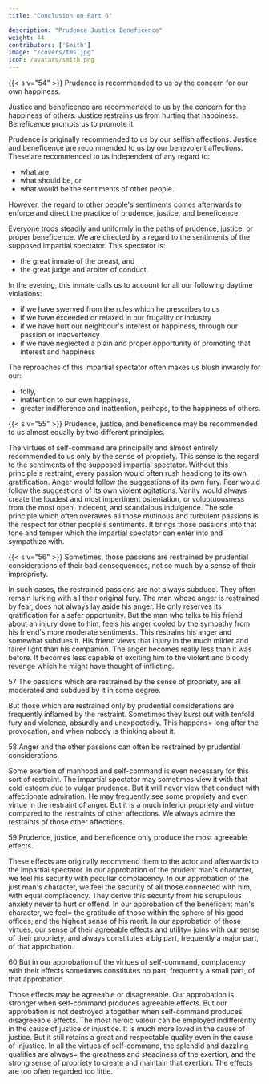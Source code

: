 ```yaml
---
title: "Conclusion on Part 6"

description: "Prudence Justice Beneficence"
weight: 44
contributors: ['Smith']
image: "/covers/tms.jpg"
icon: /avatars/smith.png
---
```




{{< s v="54" >}} Prudence is recommended to us by the concern for our own happiness.

Justice and beneficence are recommended to us by the concern for the happiness of others.
Justice restrains us from hurting that happiness.
Beneficence prompts us to promote it.

Prudence is originally recommended to us by our selfish affections.
Justice and beneficence are recommended to us by our benevolent affections.
These are recommended to us independent of any regard to:
- what are,
- what should be, or
- what would be the sentiments of other people.

However, the regard to other people's sentiments comes afterwards to enforce and direct the practice of prudence, justice, and beneficence.

Everyone trods steadily and uniformly in the paths of prudence, justice, or proper beneficence.
We are directed by a regard to the sentiments of the supposed impartial spectator.
This spectator is:
- the great inmate of the breast, and
- the great judge and arbiter of conduct.

In the evening, this inmate calls us to account for all our following daytime violations:
- if we have swerved from the rules which he prescribes to us
- if we have exceeded or relaxed in our frugality or industry
- if we have hurt our neighbour's interest or happiness, through our passion or inadvertency
- if we have neglected a plain and proper opportunity of promoting that interest and happiness

The reproaches of this impartial spectator often makes us blush inwardly for our:
- folly,
- inattention to our own happiness,
- greater indifference and inattention, perhaps, to the happiness of others.

{{< s v="55" >}} Prudence, justice, and beneficence may be recommended to us almost equally by two different principles.

The virtues of self-command are principally and almost entirely recommended to us only by the sense of propriety.
This sense is the regard to the sentiments of the supposed impartial spectator.
Without this principle's restraint, every passion would often rush headlong to its own gratification.
Anger would follow the suggestions of its own fury.
Fear would follow the suggestions of its own violent agitations.
Vanity would always create the loudest and most impertinent ostentation, or voluptuousness from the most open, indecent, and scandalous indulgence.
The sole principle which often overawes all those mutinous and turbulent passions is the respect for other people's sentiments.
It brings those passions into that tone and temper which the impartial spectator can enter into and sympathize with.
 
{{< s v="56" >}} Sometimes, those passions are restrained by prudential considerations of their bad consequences, not so much by a sense of their impropriety.

In such cases, the restrained passions are not always subdued.
They often remain lurking with all their original fury.
The man whose anger is restrained by fear, does not always lay aside his anger.
He only reserves its gratification for a safer opportunity.
But the man who talks to his friend about an injury done to him, feels his anger cooled by the sympathy from his friend's more moderate sentiments.
This restrains his anger and somewhat subdues it.
His friend views that injury in the much milder and fairer light than his companion.
The anger becomes really less than it was before.
It becomes less capable of exciting him to the violent and bloody revenge which he might have thought of inflicting.
 
57 The passions which are restrained by the sense of propriety, are all moderated and subdued by it in some degree.

But those which are restrained only by prudential considerations are frequently inflamed by the restraint.
Sometimes they burst out with tenfold fury and violence, absurdly and unexpectedly.
This happens= 
long after the provocation, and
when nobody is thinking about it.
 
58 Anger and the other passions can often be restrained by prudential considerations.

Some exertion of manhood and self-command is even necessary for this sort of restraint.
The impartial spectator may sometimes view it with that cold esteem due to vulgar prudence.
But it will never view that conduct with affectionate admiration.
He may frequently see some propriety and even virtue in the restraint of anger.
But it is a much inferior propriety and virtue compared to the restraints of other affections.
We always admire the restraints of those other affections.
 
59 Prudence, justice, and beneficence only produce the most agreeable effects.

These effects are originally recommend them to the actor and afterwards to the impartial spectator.
In our approbation of the prudent man's character, we feel his security with peculiar complacency.
In our approbation of the just man's character, we feel the security of all those connected with him, with equal complacency.
They derive this security from his scrupulous anxiety never to hurt or offend.
In our approbation of the beneficent man's character, we feel= 
the gratitude of those within the sphere of his good offices, and
the highest sense of his merit.
In our approbation of those virtues, our sense of their agreeable effects and utility= 
joins with our sense of their propriety, and
always constitutes a big part, frequently a major part, of that approbation.
 
60 But in our approbation of the virtues of self-command, complacency with their effects sometimes constitutes no part, frequently a small part, of that approbation.

Those effects may be agreeable or disagreeable.
Our approbation is stronger when self-command produces agreeable effects.
But our approbation is not destroyed altogether when self-command produces disagreeable effects.
The most heroic valour can be employed indifferently in the cause of justice or injustice.
It is much more loved in the cause of justice.
But it still retains a great and respectable quality even in the cause of injustice.
In all the virtues of self-command, the splendid and dazzling qualities are always= 
the greatness and steadiness of the exertion, and
the strong sense of propriety to create and maintain that exertion.
The effects are too often regarded too little.
